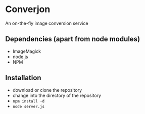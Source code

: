 Converjon
=========

An on-the-fly image conversion service

Dependencies (apart from node modules)
-
  * ImageMagick
  * node.js
  * NPM

Installation
-

  * download or clone the repository
  * change into the directory of the repository
  * `npm install -d`
  * `node server.js`
